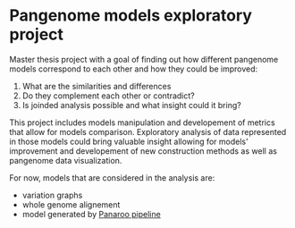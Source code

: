 # Pangenome models exploratory project
Master thesis project with a goal of finding out how different pangenome models correspond to each other and how they could be improved:
1. What are the similarities and differences
2. Do they complement each other or contradict?
3. Is joinded analysis possible and what insight could it bring?

This project includes models manipulation and developement of metrics that allow for models comparison. Exploratory analysis of data represented in those models could bring valuable insight allowing for models' improvement and developement of new construction methods as well as pangenome data visualization.

For now, models that are considered in the analysis are:
- variation graphs
- whole genome alignement
- model generated by [Panaroo pipeline](https://github.com/gtonkinhill/panaroo)
